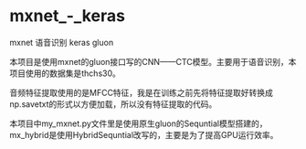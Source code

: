 # mxnet_-_keras
mxnet 语音识别 keras gluon 

本项目是使用mxnet的gluon接口写的CNN——CTC模型。主要用于语音识别，本项目使用的数据集是thchs30。

音频特征提取使用的是MFCC特征，我是在训练之前先将特征提取好转换成np.savetxt的形式以方便加载，所以没有特征提取的代码。

本项目中my_mxnet.py文件里是使用原生gluon的Sequntial模型搭建的，mx_hybrid是使用HybridSequntial改写的，主要是为了提高GPU运行效率。
